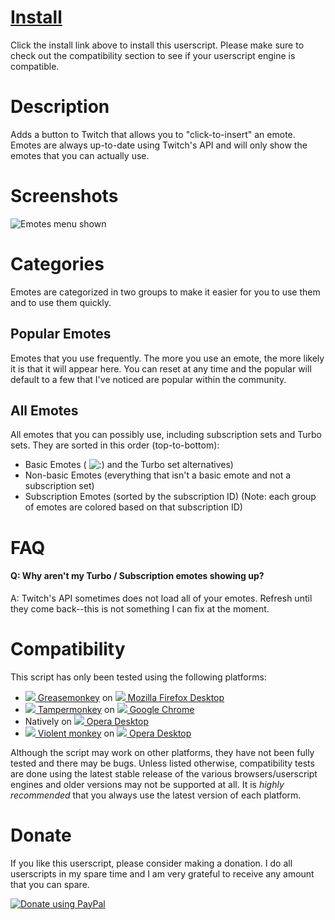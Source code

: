 # [Install](https://raw.github.com/cletusc/Userscript--Twitch-Chat-Emotes/master/script.user.js)

Click the install link above to install this userscript. Please make sure to check out the compatibility section to see if your userscript engine is compatible.

# Description

Adds a button to Twitch that allows you to "click-to-insert" an emote. Emotes are always up-to-date using Twitch's API and will only show the emotes that you can actually use.

# Screenshots

![Emotes menu shown](http://i.imgur.com/YLfFIBG.png "Emotes menu shown")

# Categories

Emotes are categorized in two groups to make it easier for you to use them and to use them quickly.

## Popular Emotes

Emotes that you use frequently. The more you use an emote, the more likely it is that it will appear here. You can reset at any time and the popular will default to a few that I've noticed are popular within the community.

## All Emotes

All emotes that you can possibly use, including subscription sets and Turbo sets. They are sorted in this order (top-to-bottom):

- Basic Emotes ( ![:)](http://static-cdn.jtvnw.net/jtv_user_pictures/chansub-global-emoticon-ebf60cd72f7aa600-24x18.png ":)") and the Turbo set alternatives)
- Non-basic Emotes (everything that isn't a basic emote and not a subscription set)
- Subscription Emotes (sorted by the subscription ID) (Note: each group of emotes are colored based on that subscription ID)

# FAQ

#### Q: Why aren't my Turbo / Subscription emotes showing up?
A: Twitch's API sometimes does not load all of your emotes. Refresh until they come back--this is not something I can fix at the moment.

# Compatibility

This script has only been tested using the following platforms:

- [![](http://i.imgur.com/iItvdC8.png) Greasemonkey](https://addons.mozilla.org/en-US/firefox/addon/greasemonkey/) on [![](http://i.imgur.com/Ek0Ouut.png) Mozilla Firefox Desktop](http://www.mozilla.org/en-US/firefox/fx/#desktop)
- [![](http://i.imgur.com/0RJuSKV.png) Tampermonkey](https://chrome.google.com/webstore/detail/tampermonkey/dhdgffkkebhmkfjojejmpbldmpobfkfo?hl=en) on [![](http://i.imgur.com/QWkH8kp.png) Google Chrome](https://www.google.com/intl/en/chrome/browser/)
- Natively on [![](http://i.imgur.com/9SCCsBJ.png) Opera Desktop](http://www.opera.com/)
- [![](http://i.imgur.com/FPVLRpu.png) Violent monkey](https://addons.opera.com/en/extensions/details/violent-monkey/) on [![](http://i.imgur.com/9SCCsBJ.png) Opera Desktop](http://www.opera.com/)

Although the script may work on other platforms, they have not been fully tested and there may be bugs. Unless listed otherwise, compatibility tests are done using the latest stable release of the various browsers/userscript engines and older versions may not be supported at all. It is *highly recommended* that you always use the latest version of each platform.

# Donate

If you like this userscript, please consider making a donation. I do all userscripts in my spare time and I am very grateful to receive any amount that you can spare.

[![Donate using PayPal](https://www.paypalobjects.com/WEBSCR-640-20110306-1/en_US/i/btn/btn_donateCC_LG.gif)](https://www.paypal.com/cgi-bin/webscr?cmd=_donations&business=E7567UFRV7N9N&lc=US&item_name=Userscript%20Donation&item_number=0&currency_code=USD&bn=PP%2dDonationsBF%3abtn_donateCC_LG%2egif%3aNonHosted "Donate using PayPal")